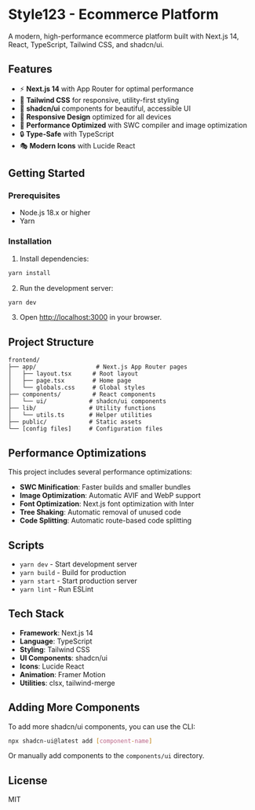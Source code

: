 # Style123 - Ecommerce Platform

A modern, high-performance ecommerce platform built with Next.js 14, React, TypeScript, Tailwind CSS, and shadcn/ui.

## Features

- ⚡ **Next.js 14** with App Router for optimal performance
- 🎨 **Tailwind CSS** for responsive, utility-first styling
- 🧩 **shadcn/ui** components for beautiful, accessible UI
- 📱 **Responsive Design** optimized for all devices
- 🚀 **Performance Optimized** with SWC compiler and image optimization
- 🔒 **Type-Safe** with TypeScript
- 🎭 **Modern Icons** with Lucide React

## Getting Started

### Prerequisites

- Node.js 18.x or higher
- Yarn

### Installation

1. Install dependencies:

```bash
yarn install
```

2. Run the development server:

```bash
yarn dev
```

3. Open [http://localhost:3000](http://localhost:3000) in your browser.

## Project Structure

```
frontend/
├── app/                 # Next.js App Router pages
│   ├── layout.tsx      # Root layout
│   ├── page.tsx        # Home page
│   └── globals.css     # Global styles
├── components/         # React components
│   └── ui/            # shadcn/ui components
├── lib/               # Utility functions
│   └── utils.ts       # Helper utilities
├── public/            # Static assets
└── [config files]     # Configuration files
```

## Performance Optimizations

This project includes several performance optimizations:

- **SWC Minification**: Faster builds and smaller bundles
- **Image Optimization**: Automatic AVIF and WebP support
- **Font Optimization**: Next.js font optimization with Inter
- **Tree Shaking**: Automatic removal of unused code
- **Code Splitting**: Automatic route-based code splitting

## Scripts

- `yarn dev` - Start development server
- `yarn build` - Build for production
- `yarn start` - Start production server
- `yarn lint` - Run ESLint

## Tech Stack

- **Framework**: Next.js 14
- **Language**: TypeScript
- **Styling**: Tailwind CSS
- **UI Components**: shadcn/ui
- **Icons**: Lucide React
- **Animation**: Framer Motion
- **Utilities**: clsx, tailwind-merge

## Adding More Components

To add more shadcn/ui components, you can use the CLI:

```bash
npx shadcn-ui@latest add [component-name]
```

Or manually add components to the `components/ui` directory.

## License

MIT

